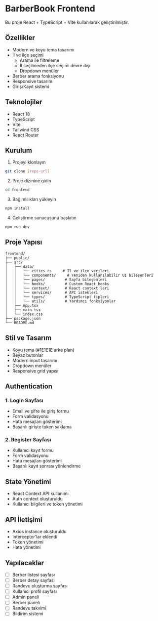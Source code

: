 # BarberBook Frontend

Bu proje React + TypeScript + Vite kullanılarak geliştirilmiştir.

## Özellikler

- Modern ve koyu tema tasarımı
- İl ve ilçe seçimi
  - Arama ile filtreleme
  - İl seçilmeden ilçe seçimi devre dışı
  - Dropdown menüler
- Berber arama fonksiyonu
- Responsive tasarım
- Giriş/Kayıt sistemi

## Teknolojiler

- React 18
- TypeScript
- Vite
- Tailwind CSS
- React Router

## Kurulum

1. Projeyi klonlayın
```bash
git clone [repo-url]
```

2. Proje dizinine gidin
```bash
cd frontend
```

3. Bağımlılıkları yükleyin
```bash
npm install
```

4. Geliştirme sunucusunu başlatın
```bash
npm run dev
```

## Proje Yapısı

```
frontend/
├── public/
├── src/
│   ├── data/
│   │   └── cities.ts     # İl ve ilçe verileri
│   │   └── components/     # Yeniden kullanılabilir UI bileşenleri
│   │   └── pages/         # Sayfa bileşenleri
│   │   └── hooks/         # Custom React hooks
│   │   └── context/       # React context'leri
│   │   └── services/      # API istekleri
│   │   └── types/         # TypeScript tipleri
│   │   └── utils/         # Yardımcı fonksiyonlar
│   ├── App.tsx
│   ├── main.tsx
│   └── index.css
├── package.json
└── README.md
```

## Stil ve Tasarım

- Koyu tema (#1E1E1E arka plan)
- Beyaz butonlar
- Modern input tasarımı
- Dropdown menüler
- Responsive grid yapısı

## Authentication
### 1. Login Sayfası
- Email ve şifre ile giriş formu
- Form validasyonu
- Hata mesajları gösterimi
- Başarılı girişte token saklama

### 2. Register Sayfası
- Kullanıcı kayıt formu
- Form validasyonu
- Hata mesajları gösterimi
- Başarılı kayıt sonrası yönlendirme

## State Yönetimi
- React Context API kullanımı
- Auth context oluşturuldu
- Kullanıcı bilgileri ve token yönetimi

## API İletişimi
- Axios instance oluşturuldu
- Interceptor'lar eklendi
- Token yönetimi
- Hata yönetimi

## Yapılacaklar
- [ ] Berber listesi sayfası
- [ ] Berber detay sayfası
- [ ] Randevu oluşturma sayfası
- [ ] Kullanıcı profil sayfası
- [ ] Admin paneli
- [ ] Berber paneli
- [ ] Randevu takvimi
- [ ] Bildirim sistemi 